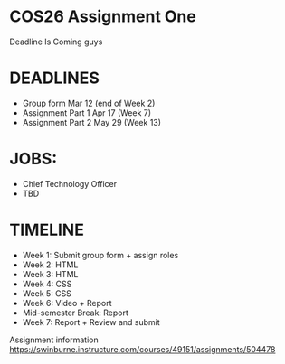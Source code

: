 # COS26 Assignment One
Deadline Is Coming guys


# DEADLINES
- Group form Mar 12 (end of Week 2)
- Assignment Part 1 Apr 17 (Week 7)
- Assignment Part 2 May 29 (Week 13)

# JOBS:
- Chief Technology Officer
- TBD

# TIMELINE
- Week 1: Submit group form + assign roles
- Week 2: HTML
- Week 3: HTML
- Week 4: CSS
- Week 5: CSS
- Week 6: Video + Report
- Mid-semester Break: Report
- Week 7: Report + Review and submit

Assignment information
https://swinburne.instructure.com/courses/49151/assignments/504478 
